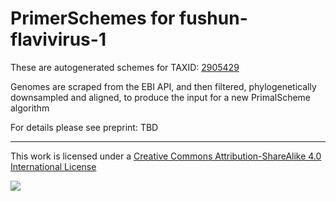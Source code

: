 # PrimerSchemes for fushun-flavivirus-1

These are autogenerated schemes for TAXID: [2905429](https://www.ncbi.nlm.nih.gov/Taxonomy/Browser/wwwtax.cgi?mode=Info&id=2905429&lvl=3&lin=f&keep=1&srchmode=1&unlock)

Genomes are scraped from the EBI API, and then filtered, phylogenetically downsampled and aligned, to produce the input for a new PrimalScheme algorithm

For details please see preprint: TBD

------------------------------------------------------------------------

This work is licensed under a [Creative Commons Attribution-ShareAlike 4.0 International License](http://creativecommons.org/licenses/by-sa/4.0/) 

![](https://i.creativecommons.org/l/by-sa/4.0/88x31.png)